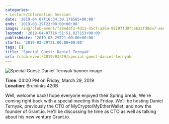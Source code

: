 ```yaml
---
categories:
- Lecture/Information Session
date: '2019-04-07T16:34:30.178565+00:00'
ends: '2019-03-29T22:00:00+00:00'
image: /img/club-event/f38edaf2-4d11-45cf-a26a-98297fd9fce632fd9da7-aeee-466b-9ce3-f119de354647.png
lastmod: '2019-04-07T16:51:51.827153+00:00'
publishdate: '2019-03-29T21:00:00+00:00'
starts: '2019-03-29T21:00:00+00:00'
tags: []
title: 'Special Guest: Daniel Ternyak'
url: /club-event/2019/03/29/special-guest-daniel-ternyak
---
```


<img src="/img/club-event/f38edaf2-4d11-45cf-a26a-98297fd9fce632fd9da7-aeee-466b-9ce3-f119de354647.png" alt="Special Guest: Daniel Ternyak banner image" /><br>
    <p class="eventInfo">
        <strong>Time</strong>: 04:00 PM on Friday, March 29, 2019<br>
        <strong>Location</strong>: Bruininks 420B
    </p>
    <p>Well, welcome back! hope everyone enjoyed their Spring break, We're coming right back with a special meeting this Friday. We'll be hosting&nbsp;Daniel Ternyak,&nbsp;previously the&nbsp;CTO of&nbsp;MyCrypto/MyEtherWallet, and&nbsp;now the&nbsp; founder of Grant.io. He'll be discussing he time as CTO as well as talking about his new venture Grant.io.</p>